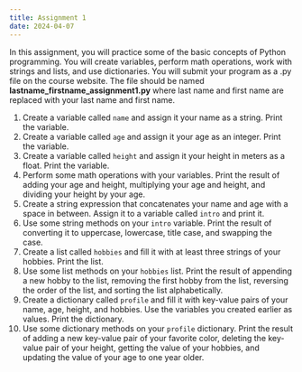 ```yaml
---
title: Assignment 1
date: 2024-04-07
---
```


In this assignment, you will practice some of the basic concepts of Python programming. You will create variables, perform math operations, work with strings and lists, and use dictionaries. You will submit your program as a .py file on the course website. The file should be named **lastname_firstname_assignment1.py** where last name and first name are replaced with your last name and first name.

1. Create a variable called `name` and assign it your name as a string. Print the variable.
2. Create a variable called `age` and assign it your age as an integer. Print the variable.
3. Create a variable called `height` and assign it your height in meters as a float. Print the variable.
4. Perform some math operations with your variables. Print the result of adding your age and height, multiplying your age and height, and dividing your height by your age.
5. Create a string expression that concatenates your name and age with a space in between. Assign it to a variable called `intro` and print it.
6. Use some string methods on your `intro` variable. Print the result of converting it to uppercase, lowercase, title case, and swapping the case.
7. Create a list called `hobbies` and fill it with at least three strings of your hobbies. Print the list.
8. Use some list methods on your `hobbies` list. Print the result of appending a new hobby to the list, removing the first hobby from the list, reversing the order of the list, and sorting the list alphabetically.
9. Create a dictionary called `profile` and fill it with key-value pairs of your name, age, height, and hobbies. Use the variables you created earlier as values. Print the dictionary.
10. Use some dictionary methods on your `profile` dictionary. Print the result of adding a new key-value pair of your favorite color, deleting the key-value pair of your height, getting the value of your hobbies, and updating the value of your age to one year older.